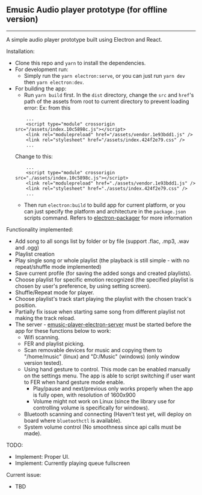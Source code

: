 ## Emusic Audio player prototype (for offline version)

---

A simple audio player prototype built using Electron and React.

Installation:

- Clone this repo and `yarn` to install the dependencies.
- For development run:
  - Simply run the `yarn electron:serve`, or you can just run `yarn dev` then `yarn electron:dev`.
- For building the app:
  - Run `yarn build` first. In the `dist` directory, change the `src` and `href`'s path of the assets from root to current directory to prevent loading error:
    Ex: from this
  ```
      ...
      <script type="module" crossorigin src="/assets/index.10c5898c.js"></script>
      <link rel="modulepreload" href="/assets/vendor.1e93bdd1.js" />
      <link rel="stylesheet" href="/assets/index.424f2e79.css" />
      ...
  ```
  Change to this:
  ```
      ...
      <script type="module" crossorigin src="./assets/index.10c5898c.js"></script>
      <link rel="modulepreload" href="./assets/vendor.1e93bdd1.js" />
      <link rel="stylesheet" href="./assets/index.424f2e79.css" />
      ...
  ```
  - Then run `electron:build` to build app for current platform, or you can just specify the platform and architecture in the `package.json` scripts command. Refers to [electron-packager](https://github.com/electron/electron-packager) for more information

Functionality implemented:

- Add song to all songs list by folder or by file (support .flac, .mp3, .wav and .ogg)
- Playlist creation
- Play single song or whole playlist (the playback is still simple - with no repeat/shuffle mode implemented)
- Save current profile (for saving the added songs and created playlists).
- Choose playlist for specific emotion recognized (the specified playlist is chosen by user's preference, by using setting screen).
- Shuffle/Repeat mode for player.
- Choose playlist's track start playing the playlist with the chosen track's position.
- Partially fix issue when starting same song from different playlist not making the track reload.
- The server - [emusic-player-electron-server](https://github.com/yanaginx/emusic-player-electron-server) must be started before the app for these functions below to work:
  - Wifi scanning.
  - FER and playlist picking.
  - Scan removable devices for music and copying them to "/home/music" (linux) and "D:/Music" (windows) (only window version tested).
  - Using hand gesture to control. This mode can be enabled manually on the settings menu. The app is able to script switching if user want to FER when hand gesture mode enable.
    - Play/pause and next/previous only works properly when the app is fully open, with resolution of 1600x900
    - Volume might not work on Linux (since the library use for controlling volume is specifically for windows).
  - Bluetooth scanning and connecting (Haven't test yet, will deploy on board where `bluetoothctl` is available).
  - System volume control (No smoothness since api calls must be made).

TODO:

- Implement: Proper UI.
- Implement: Currently playing queue fullscreen

Current issue:

- TBD
